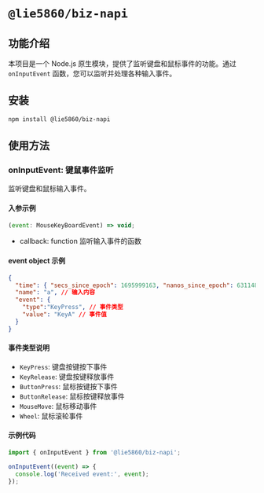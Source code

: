 # `@lie5860/biz-napi`

## 功能介绍

本项目是一个 Node.js 原生模块，提供了监听键盘和鼠标事件的功能。通过 `onInputEvent` 函数，您可以监听并处理各种输入事件。

## 安装

```bash
npm install @lie5860/biz-napi
```

## 使用方法

### onInputEvent: 键鼠事件监听

监听键盘和鼠标输入事件。

#### 入参示例

```js
(event: MouseKeyBoardEvent) => void;
```

- callback: function 监听输入事件的函数

#### event object 示例

```json
{
  "time": { "secs_since_epoch": 1695999163, "nanos_since_epoch": 631148700 }, // 触发时间
  "name": "a", // 输入内容
  "event": { 
    "type":"KeyPress", // 事件类型
    "value": "KeyA" // 事件值
  } 
}
```

#### 事件类型说明

- `KeyPress`: 键盘按键按下事件
- `KeyRelease`: 键盘按键释放事件
- `ButtonPress`: 鼠标按键按下事件
- `ButtonRelease`: 鼠标按键释放事件
- `MouseMove`: 鼠标移动事件
- `Wheel`: 鼠标滚轮事件

#### 示例代码

```js
import { onInputEvent } from '@lie5860/biz-napi';

onInputEvent((event) => {
  console.log('Received event:', event);
});
```